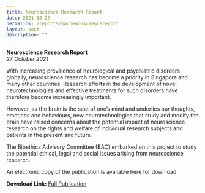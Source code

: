 ```yaml
---
title: Neuroscience Research Report
date: 2021-10-27
permalink: /reports/bacneurosciencereport
layout: post
description: ""
---
```


**Neuroscience Research Report** <br>
*27 October 2021*

With increasing prevalence of neurological and psychiatric disorders globally, neuroscience research has become a priority in Singapore and many other countries. Research efforts in the development of novel neurotechnologies and effective treatments for such disorders have therefore become increasingly important.

However, as the brain is the seat of one’s mind and underlies our thoughts, emotions and behaviours, new neurotechnologies that study and modify the brain have raised concerns about the potential impact of neuroscience research on the rights and welfare of individual research subjects and patients in the present and future.

The Bioethics Advisory Committee (BAC) embarked on this project to study the potential ethical, legal and social issues arising from neuroscience research.

An electronic copy of the publication is available here for download.

**Download Link:** [Full Publication](https://go.gov.sg/bacneurosciencereport)